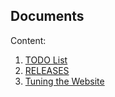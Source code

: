 Documents
---

Content:

1. [TODO List](https://github.com/ML4MX/website/blob/master/docs/TODO.md)
2. [RELEASES](https://github.com/ML4MX/website/blob/master/docs/RELEASESs.md)
3. [Tuning the Website](https://github.com/ML4MX/website/blob/master/docs/WEBSITE.md)
